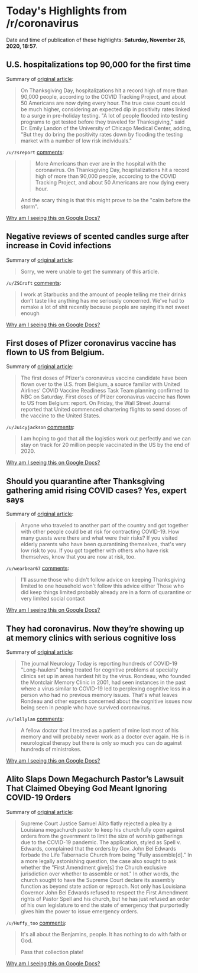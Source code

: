 # Today's Highlights from /r/coronavirus

Date and time of publication of these highlights: **Saturday, November 28, 2020, 18:57**.

## U.S. hospitalizations top 90,000 for the first time

Summary of [original article](https://www.cbsnews.com/news/covid-hospitalizations-top-90000-united-states/):

> On Thanksgiving Day, hospitalizations hit a record high of more than 90,000 people, according to the COVID Tracking Project, and about 50 Americans are now dying every hour. The true case count could be much higher, considering an expected dip in positivity rates linked to a surge in pre-holiday testing. "A lot of people flooded into testing programs to get tested before they traveled for Thanksgiving," said Dr. Emily Landon of the University of Chicago Medical Center, adding, "But they do bring the positivity rates down by flooding the testing market with a number of low risk individuals."

`/u/zsreport` [comments](https://www.reddit.com/r/Coronavirus/comments/k2ndvc/us_hospitalizations_top_90000_for_the_first_time/):

> >More Americans than ever are in the hospital with the coronavirus. On Thanksgiving Day, hospitalizations hit a record high of more than 90,000 people, according to the COVID Tracking Project, and about 50 Americans are now dying every hour. 
> 
> And the scary thing is that this might prove to be the "calm before the storm".

[Why am I seeing this on Google Docs?](https://docs.google.com/document/d/1Dc6We63vOXIZsc0op-Bt4abqkYjXzOigalQqFxmvvbM/edit?usp=sharing)

## Negative reviews of scented candles surge after increase in Covid infections

Summary of [original article](https://www.independent.co.uk/news/covid-candles-reviews-smell-b1763214.html):

> Sorry, we were unable to get the summary of this article.

`/u/ZSCroft` [comments](https://www.reddit.com/r/Coronavirus/comments/k2ro2w/negative_reviews_of_scented_candles_surge_after/):

> I work at Starbucks and the amount of people telling me their drinks don’t taste like anything has me seriously concerned. We’ve had to remake a lot of shit recently because people are saying it’s not sweet enough

[Why am I seeing this on Google Docs?](https://docs.google.com/document/d/1Dc6We63vOXIZsc0op-Bt4abqkYjXzOigalQqFxmvvbM/edit?usp=sharing)

## First doses of Pfizer coronavirus vaccine has flown to US from Belgium.

Summary of [original article](https://www.msn.com/en-us/news/us/first-doses-of-pfizer-coronavirus-vaccine-has-flown-to-us-from-belgium-report/ar-BB1bs6Fc):

> The first doses of Pfizer's coronavirus vaccine candidate have been flown over to the U.S. from Belgium, a source familiar with United Airlines' COVID Vaccine Readiness Task Team planning confirmed to NBC on Saturday. First doses of Pfizer coronavirus vaccine has flown to US from Belgium: report. On Friday, the Wall Street Journal reported that United commenced chartering flights to send doses of the vaccine to the United States.

`/u/Juicyjackson` [comments](https://www.reddit.com/r/Coronavirus/comments/k2z0qt/first_doses_of_pfizer_coronavirus_vaccine_has/):

> I am hoping to god that all the logistics work out perfectly and we can stay on track for 20 million people vaccinated in the US by the end of 2020.

[Why am I seeing this on Google Docs?](https://docs.google.com/document/d/1Dc6We63vOXIZsc0op-Bt4abqkYjXzOigalQqFxmvvbM/edit?usp=sharing)

## Should you quarantine after Thanksgiving gathering amid rising COVID cases? Yes, expert says

Summary of [original article](https://6abc.com/thanksgiving-covid-coronavirus-cases-quarantine/8332591/):

> Anyone who traveled to another part of the country and got together with other people could be at risk for contracting COVID-19. How many guests were there and what were their risks? If you visited elderly parents who have been quarantining themselves, that's very low risk to you. If you got together with others who have risk themselves, know that you are now at risk, too.

`/u/wearbear67` [comments](https://www.reddit.com/r/Coronavirus/comments/k2wseb/should_you_quarantine_after_thanksgiving/):

> I'll assume those who didn't follow advice on keeping Thanksgiving limited to one household won't follow this advice either 
> Those who did keep things limited probably already are in a form of quarantine or very limited social contact

[Why am I seeing this on Google Docs?](https://docs.google.com/document/d/1Dc6We63vOXIZsc0op-Bt4abqkYjXzOigalQqFxmvvbM/edit?usp=sharing)

## They had coronavirus. Now they’re showing up at memory clinics with serious cognitive loss

Summary of [original article](https://www.nj.com/coronavirus/2020/11/they-had-coronavirus-now-theyre-showing-up-at-memory-clinics-with-serious-cognitive-loss.html):

> The journal Neurology Today is reporting hundreds of COVID-19 "Long-haulers" being treated for cognitive problems at specialty clinics set up in areas hardest hit by the virus. Rondeau, who founded the Montclair Memory Clinic in 2001, had seen instances in the past where a virus similar to COVID-19 led to perplexing cognitive loss in a person who had no previous memory issues. That's what leaves Rondeau and other experts concerned about the cognitive issues now being seen in people who have survived coronavirus.

`/u/lollylan` [comments](https://www.reddit.com/r/Coronavirus/comments/k2qezn/they_had_coronavirus_now_theyre_showing_up_at/):

> A fellow doctor that I treated as a patient of mine lost most of his memory and will probably never work as a doctor ever again. He is in neurological therapy but there is only so much you can do against hundreds of ministrokes.

[Why am I seeing this on Google Docs?](https://docs.google.com/document/d/1Dc6We63vOXIZsc0op-Bt4abqkYjXzOigalQqFxmvvbM/edit?usp=sharing)

## Alito Slaps Down Megachurch Pastor’s Lawsuit That Claimed Obeying God Meant Ignoring COVID-19 Orders

Summary of [original article](https://lawandcrime.com/covid-19-pandemic/samuel-alito-shuts-down-megachurch-pastor-tony-spell-lawsuit-that-claimed-obeying-god-meant-ignoring-covid-19-orders-roy-moore/):

> Supreme Court Justice Samuel Alito flatly rejected a plea by a Louisiana megachurch pastor to keep his church fully open against orders from the government to limit the size of worship gatherings due to the COVID-19 pandemic. The application, styled as Spell v. Edwards, complained that the orders by Gov. John Bel Edwards forbade the Life Tabernacle Church from being "Fully assemble[d]." In a more legally astonishing question, the case also sought to ask whether the "First Amendment give[s] the Church exclusive jurisdiction over whether to assemble or not." In other words, the church sought to have the Supreme Court declare its assembly function as beyond state action or reproach. Not only has Louisiana Governor John Bel Edwards refused to respect the First Amendment rights of Pastor Spell and his church, but he has just refused an order of his own legislature to end the state of emergency that purportedly gives him the power to issue emergency orders.

`/u/Huffy_too` [comments](https://www.reddit.com/r/Coronavirus/comments/k2xq8j/alito_slaps_down_megachurch_pastors_lawsuit_that/):

> It's all about the Benjamins, people. It has nothing to do with faith or God. 
> 
> Pass that collection plate!

[Why am I seeing this on Google Docs?](https://docs.google.com/document/d/1Dc6We63vOXIZsc0op-Bt4abqkYjXzOigalQqFxmvvbM/edit?usp=sharing)

